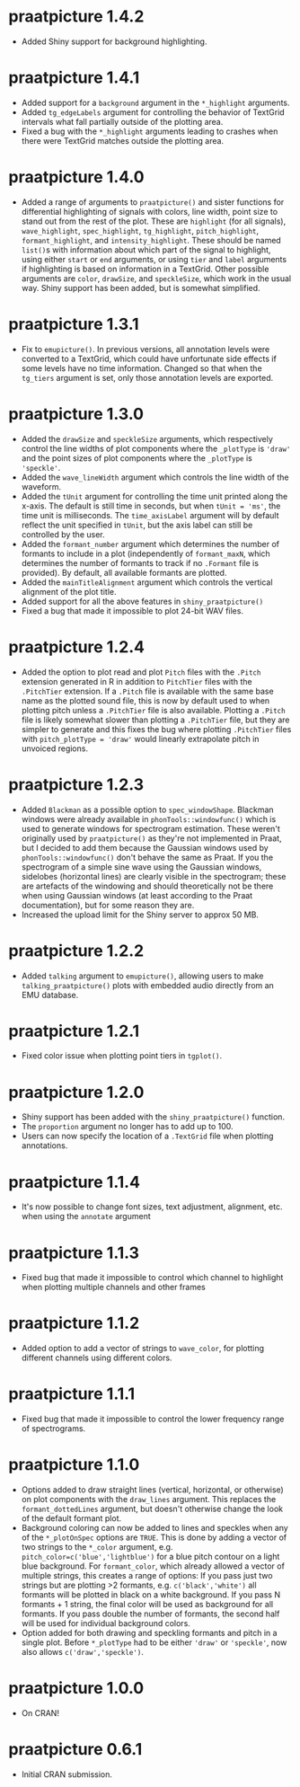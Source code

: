 # praatpicture 1.4.2
* Added Shiny support for background highlighting.

# praatpicture 1.4.1
* Added support for a `background` argument in the `*_highlight` arguments.
* Added `tg_edgeLabels` argument for controlling the behavior of TextGrid 
intervals what fall partially outside of the plotting area.
* Fixed a bug with the `*_highlight` arguments leading to crashes when there
were TextGrid matches outside the plotting area.

# praatpicture 1.4.0
* Added a range of arguments to `praatpicture()` and sister functions for 
differential highlighting of signals with colors, line width, point size to 
stand out from the rest of the plot. These are `highlight` (for all signals),
`wave_highlight`, `spec_highlight`, `tg_highlight`, `pitch_highlight`, 
`formant_highlight`, and `intensity_highlight`. These should be named `list()`s
with information about which part of the signal to highlight, using either 
`start` or `end` arguments, or using `tier` and `label` arguments if 
highlighting is based on information in a TextGrid. Other possible arguments
are `color`, `drawSize`, and `speckleSize`, which work in the usual way.
Shiny support has been added, but is somewhat simplified.

# praatpicture 1.3.1
* Fix to `emupicture()`. In previous versions, all annotation levels were
converted to a TextGrid, which could have unfortunate side effects if some 
levels have no time information. Changed so that when the `tg_tiers` argument is 
set, only those annotation levels are exported.

# praatpicture 1.3.0
* Added the `drawSize` and `speckleSize` arguments, which respectively control
the line widths of plot components where the `_plotType` is `'draw'` and the
point sizes of plot components where the `_plotType` is `'speckle'`.
* Added the `wave_lineWidth` argument which controls the line width of the
waveform.
* Added the `tUnit` argument for controlling the time unit printed along the
x-axis. The default is still time in seconds, but when `tUnit = 'ms'`, the
time unit is milliseconds. The `time_axisLabel` argument will by default reflect
the unit specified in `tUnit`, but the axis label can still be controlled by 
the user.
* Added the `formant_number` argument which determines the number of formants
to include in a plot (independently of `formant_maxN`, which determines the
number of formants to track if no `.Formant` file is provided). By default,
all available formants are plotted. 
* Added the `mainTitleAlignment` argument which controls the vertical 
alignment of the plot title.
* Added support for all the above features in `shiny_praatpicture()`
* Fixed a bug that made it impossible to plot 24-bit WAV files.

# praatpicture 1.2.4
* Added the option to plot read and plot `Pitch` files with the `.Pitch` 
extension generated in R in addition to `PitchTier` files with the `.PitchTier`
extension. If a `.Pitch` file is available with the same base name as the
plotted sound file, this is now by default used to when plotting pitch unless 
a `.PitchTier` file is also available. Plotting a `.Pitch` file is likely 
somewhat slower than plotting a `.PitchTier` file, but they are simpler to 
generate and this fixes the bug where plotting `.PitchTier` files with 
`pitch_plotType = 'draw'` would linearly extrapolate pitch in unvoiced regions.


# praatpicture 1.2.3
* Added `Blackman` as a possible option to `spec_windowShape`. Blackman windows
were already available in `phonTools::windowfunc()` which is used to generate
windows for spectrogram estimation. These weren't originally used by 
`praatpicture()` as they're not implemented in Praat, but I decided to add 
them because the Gaussian windows used by `phonTools::windowfunc()` don't
behave the same as Praat. If you the spectrogram of a simple sine wave using
the Gaussian windows, sidelobes (horizontal lines) are clearly visible in the
spectrogram; these are artefacts of the windowing and should theoretically
not be there when using Gaussian windows (at least according to the Praat 
documentation), but for some reason they are. 
* Increased the upload limit for the Shiny server to approx 50 MB.

# praatpicture 1.2.2
* Added `talking` argument to `emupicture()`, allowing users to make
`talking_praatpicture()` plots with embedded audio directly from an EMU 
database.

# praatpicture 1.2.1
* Fixed color issue when plotting point tiers in `tgplot()`.

# praatpicture 1.2.0

* Shiny support has been added with the `shiny_praatpicture()` function.
* The `proportion` argument no longer has to add up to 100.
* Users can now specify the location of a `.TextGrid` file when plotting
annotations.

# praatpicture 1.1.4

* It's now possible to change font sizes, text adjustment, alignment, etc. 
when using the `annotate` argument

# praatpicture 1.1.3

* Fixed bug that made it impossible to control which channel to highlight
when plotting multiple channels and other frames

# praatpicture 1.1.2 

* Added option to add a vector of strings to `wave_color`, for plotting 
different channels using different colors.

# praatpicture 1.1.1

* Fixed bug that made it impossible to control the lower frequency range of
spectrograms.

# praatpicture 1.1.0

* Options added to draw straight lines (vertical, horizontal, or otherwise) on 
plot components with the `draw_lines` argument. This replaces the 
`formant_dottedLines` argument, but doesn't otherwise change the look of the
default formant plot.
* Background coloring can now be added to lines and speckles when any of the
`*_plotOnSpec` options are `TRUE`. This is done by adding a vector of two 
strings to the `*_color` argument, e.g. `pitch_color=c('blue','lightblue')` for
a blue pitch contour on a light blue background. For `formant_color`, which 
already allowed a vector of multiple strings, this creates a range of options: 
If you pass just two strings but are plotting >2 formants, e.g. 
`c('black','white')` all formants will be plotted in black on a white background.
If you pass N formants + 1 string, the final color will be used as background
for all formants. If you pass double the number of formants, the second half
will be used for individual background colors. 
* Option added for both drawing and speckling formants and pitch in a single
plot. Before `*_plotType` had to be either `'draw'` or `'speckle'`, now also
allows `c('draw','speckle')`. 

# praatpicture 1.0.0

* On CRAN!

# praatpicture 0.6.1

* Initial CRAN submission.
